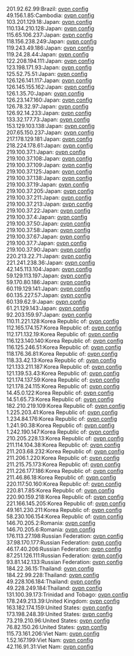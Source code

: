 201.92.62.99:Brazil: [ovpn config](vpn/201_92_62_99.ovpn)  
49.156.1.85:Cambodia: [ovpn config](vpn/49_156_1_85.ovpn)  
103.201.129.18:Japan: [ovpn config](vpn/103_201_129_18.ovpn)  
110.134.210.128:Japan: [ovpn config](vpn/110_134_210_128.ovpn)  
115.65.106.237:Japan: [ovpn config](vpn/115_65_106_237.ovpn)  
118.156.238.249:Japan: [ovpn config](vpn/118_156_238_249.ovpn)  
119.243.49.186:Japan: [ovpn config](vpn/119_243_49_186.ovpn)  
119.24.28.44:Japan: [ovpn config](vpn/119_24_28_44.ovpn)  
122.208.194.111:Japan: [ovpn config](vpn/122_208_194_111.ovpn)  
123.198.171.93:Japan: [ovpn config](vpn/123_198_171_93.ovpn)  
125.52.75.51:Japan: [ovpn config](vpn/125_52_75_51.ovpn)  
126.126.141.117:Japan: [ovpn config](vpn/126_126_141_117.ovpn)  
126.145.155.162:Japan: [ovpn config](vpn/126_145_155_162.ovpn)  
126.1.35.70:Japan: [ovpn config](vpn/126_1_35_70.ovpn)  
126.23.147.160:Japan: [ovpn config](vpn/126_23_147_160.ovpn)  
126.78.32.97:Japan: [ovpn config](vpn/126_78_32_97.ovpn)  
126.92.14.233:Japan: [ovpn config](vpn/126_92_14_233.ovpn)  
133.32.177.73:Japan: [ovpn config](vpn/133_32_177_73.ovpn)  
153.129.103.138:Japan: [ovpn config](vpn/153_129_103_138.ovpn)  
207.65.150.237:Japan: [ovpn config](vpn/207_65_150_237.ovpn)  
217.178.129.181:Japan: [ovpn config](vpn/217_178_129_181.ovpn)  
218.224.178.61:Japan: [ovpn config](vpn/218_224_178_61.ovpn)  
219.100.37.1:Japan: [ovpn config](vpn/219_100_37_1.ovpn)  
219.100.37.108:Japan: [ovpn config](vpn/219_100_37_108.ovpn)  
219.100.37.109:Japan: [ovpn config](vpn/219_100_37_109.ovpn)  
219.100.37.125:Japan: [ovpn config](vpn/219_100_37_125.ovpn)  
219.100.37.138:Japan: [ovpn config](vpn/219_100_37_138.ovpn)  
219.100.37.19:Japan: [ovpn config](vpn/219_100_37_19.ovpn)  
219.100.37.205:Japan: [ovpn config](vpn/219_100_37_205.ovpn)  
219.100.37.211:Japan: [ovpn config](vpn/219_100_37_211.ovpn)  
219.100.37.213:Japan: [ovpn config](vpn/219_100_37_213.ovpn)  
219.100.37.22:Japan: [ovpn config](vpn/219_100_37_22.ovpn)  
219.100.37.4:Japan: [ovpn config](vpn/219_100_37_4.ovpn)  
219.100.37.50:Japan: [ovpn config](vpn/219_100_37_50.ovpn)  
219.100.37.58:Japan: [ovpn config](vpn/219_100_37_58.ovpn)  
219.100.37.67:Japan: [ovpn config](vpn/219_100_37_67.ovpn)  
219.100.37.7:Japan: [ovpn config](vpn/219_100_37_7.ovpn)  
219.100.37.90:Japan: [ovpn config](vpn/219_100_37_90.ovpn)  
220.213.22.71:Japan: [ovpn config](vpn/220_213_22_71.ovpn)  
221.241.238.36:Japan: [ovpn config](vpn/221_241_238_36.ovpn)  
42.145.113.104:Japan: [ovpn config](vpn/42_145_113_104.ovpn)  
59.129.113.197:Japan: [ovpn config](vpn/59_129_113_197.ovpn)  
59.170.80.186:Japan: [ovpn config](vpn/59_170_80_186.ovpn)  
60.119.129.141:Japan: [ovpn config](vpn/60_119_129_141.ovpn)  
60.135.227.57:Japan: [ovpn config](vpn/60_135_227_57.ovpn)  
60.139.62.9:Japan: [ovpn config](vpn/60_139_62_9.ovpn)  
61.21.129.143:Japan: [ovpn config](vpn/61_21_129_143.ovpn)  
92.203.159.97:Japan: [ovpn config](vpn/92_203_159_97.ovpn)  
110.11.221.128:Korea Republic of: [ovpn config](vpn/110_11_221_128.ovpn)  
112.165.174.157:Korea Republic of: [ovpn config](vpn/112_165_174_157.ovpn)  
112.171.132.19:Korea Republic of: [ovpn config](vpn/112_171_132_19.ovpn)  
116.123.140.140:Korea Republic of: [ovpn config](vpn/116_123_140_140.ovpn)  
116.125.246.51:Korea Republic of: [ovpn config](vpn/116_125_246_51.ovpn)  
118.176.36.81:Korea Republic of: [ovpn config](vpn/118_176_36_81.ovpn)  
118.33.42.13:Korea Republic of: [ovpn config](vpn/118_33_42_13.ovpn)  
121.133.211.187:Korea Republic of: [ovpn config](vpn/121_133_211_187.ovpn)  
121.139.53.43:Korea Republic of: [ovpn config](vpn/121_139_53_43.ovpn)  
121.174.137.59:Korea Republic of: [ovpn config](vpn/121_174_137_59.ovpn)  
121.178.24.115:Korea Republic of: [ovpn config](vpn/121_178_24_115.ovpn)  
14.45.0.122:Korea Republic of: [ovpn config](vpn/14_45_0_122.ovpn)  
14.51.65.73:Korea Republic of: [ovpn config](vpn/14_51_65_73.ovpn)  
182.210.219.109:Korea Republic of: [ovpn config](vpn/182_210_219_109.ovpn)  
1.225.203.41:Korea Republic of: [ovpn config](vpn/1_225_203_41.ovpn)  
1.234.84.176:Korea Republic of: [ovpn config](vpn/1_234_84_176.ovpn)  
1.241.90.38:Korea Republic of: [ovpn config](vpn/1_241_90_38.ovpn)  
1.242.190.147:Korea Republic of: [ovpn config](vpn/1_242_190_147.ovpn)  
210.205.228.13:Korea Republic of: [ovpn config](vpn/210_205_228_13.ovpn)  
211.114.104.38:Korea Republic of: [ovpn config](vpn/211_114_104_38.ovpn)  
211.203.68.232:Korea Republic of: [ovpn config](vpn/211_203_68_232.ovpn)  
211.206.1.220:Korea Republic of: [ovpn config](vpn/211_206_1_220.ovpn)  
211.215.75.173:Korea Republic of: [ovpn config](vpn/211_215_75_173.ovpn)  
211.226.177.186:Korea Republic of: [ovpn config](vpn/211_226_177_186.ovpn)  
211.46.86.18:Korea Republic of: [ovpn config](vpn/211_46_86_18.ovpn)  
220.117.50.160:Korea Republic of: [ovpn config](vpn/220_117_50_160.ovpn)  
220.81.7.85:Korea Republic of: [ovpn config](vpn/220_81_7_85.ovpn)  
220.90.159.218:Korea Republic of: [ovpn config](vpn/220_90_159_218.ovpn)  
221.166.145.205:Korea Republic of: [ovpn config](vpn/221_166_145_205.ovpn)  
49.161.230.211:Korea Republic of: [ovpn config](vpn/49_161_230_211.ovpn)  
58.230.106.154:Korea Republic of: [ovpn config](vpn/58_230_106_154.ovpn)  
146.70.205.2:Romania: [ovpn config](vpn/146_70_205_2.ovpn)  
146.70.205.6:Romania: [ovpn config](vpn/146_70_205_6.ovpn)  
176.113.27.198:Russian Federation: [ovpn config](vpn/176_113_27_198.ovpn)  
37.98.170.177:Russian Federation: [ovpn config](vpn/37_98_170_177.ovpn)  
46.17.40.206:Russian Federation: [ovpn config](vpn/46_17_40_206.ovpn)  
87.251.126.111:Russian Federation: [ovpn config](vpn/87_251_126_111.ovpn)  
93.81.142.133:Russian Federation: [ovpn config](vpn/93_81_142_133.ovpn)  
184.22.36.15:Thailand: [ovpn config](vpn/184_22_36_15.ovpn)  
184.22.99.228:Thailand: [ovpn config](vpn/184_22_99_228.ovpn)  
49.228.106.184:Thailand: [ovpn config](vpn/49_228_106_184.ovpn)  
49.228.249.184:Thailand: [ovpn config](vpn/49_228_249_184.ovpn)  
131.100.39.173:Trinidad and Tobago: [ovpn config](vpn/131_100_39_173.ovpn)  
178.249.213.39:United Kingdom: [ovpn config](vpn/178_249_213_39.ovpn)  
163.182.174.159:United States: [ovpn config](vpn/163_182_174_159.ovpn)  
173.198.248.39:United States: [ovpn config](vpn/173_198_248_39.ovpn)  
73.219.210.96:United States: [ovpn config](vpn/73_219_210_96.ovpn)  
76.82.150.26:United States: [ovpn config](vpn/76_82_150_26.ovpn)  
115.73.161.206:Viet Nam: [ovpn config](vpn/115_73_161_206.ovpn)  
1.52.167.199:Viet Nam: [ovpn config](vpn/1_52_167_199.ovpn)  
42.116.91.31:Viet Nam: [ovpn config](vpn/42_116_91_31.ovpn)  
